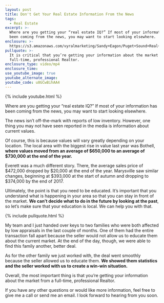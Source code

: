 ```yaml
---
layout: post
title: Don't Get Your Real Estate Information From the News
tags:
  - Real Estate
excerpt: >-
  Where are you getting your “real estate IQ?” If most of your information has
  been coming from the news, you may want to start looking elsewhere.
enclosure: >-
  https://s3.amazonaws.com/vyralmarketing/Sandy+Eagon/Puget+Sound+Real+Estate+Agent-+Beyond+the+newsyour+real+values.mp4
pullquote: >-
  It is critical that you’re getting your information about the market from a
  full-time, professional Realtor.
enclosure_type: video/mp4
enclosure_time:
use_youtube_image: true
youtube_alternate_image:
youtube_code: u8GCwBihAA4
---
```



{% include youtube.html %}

Where are you getting your “real estate IQ?” If most of your information has been coming from the news, you may want to start looking elsewhere.

The news isn’t off-the-mark with reports of low inventory. However, one thing you may not have seen reported in the media is information about current values.

Of course, this is because values will vary greatly depending on your location. The local area with the biggest rise in value last year was Bothell, **where values moved from an average of $650,000 to an average of $730,000 at the end of the year.**

Everett was a much different story. There, the average sales price of $472,000 dropped by $20,000 at the end of the year. Marysville saw similar changes, beginning at $393,000 at the start of autumn and dropping to $374,000 by the end of 2017.

Ultimately, the point is that you need to be educated. It’s important that you understand what is happening in your area so that you can stay in front of the market. **We can’t decide what to do in the future by looking at the past**, so let’s make sure that your education is local. We can help you with that.

{% include pullquote.html %}

My team and I just handed over keys to two families who were both affected by low appraisals in the last couple of months. One of them had the entire transaction fall apart because the seller would not allow us to educate them about the current market. At the end of the day, though, we were able to find this family another, better deal.

As for the other family we just worked with, the deal went smoothly because the seller allowed us to educate them. **We showed them statistics and the seller worked with us to create a win-win situation.**

Overall, the most important thing is that you’re getting your information about the market from a full-time, professional Realtor.

If you have any other questions or would like more information, feel free to give me a call or send me an email. I look forward to hearing from you soon.